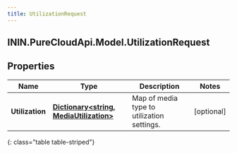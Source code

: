 ```yaml
---
title: UtilizationRequest
---
```

## ININ.PureCloudApi.Model.UtilizationRequest

## Properties

|Name | Type | Description | Notes|
|------------ | ------------- | ------------- | -------------|
| **Utilization** | [**Dictionary&lt;string, MediaUtilization&gt;**](MediaUtilization.html) | Map of media type to utilization settings. | [optional] |
{: class="table table-striped"}


